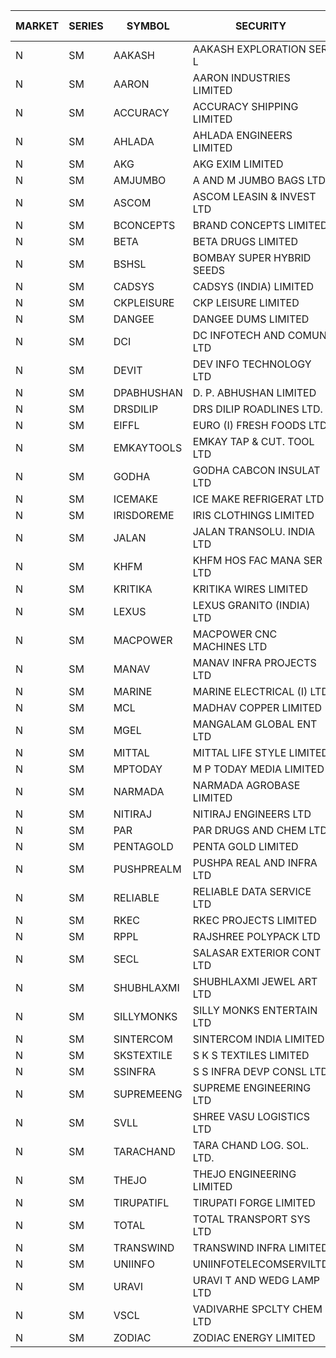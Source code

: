 


| MARKET | SERIES | SYMBOL | SECURITY | PREV CL PR | OPEN PRICE | HIGH PRICE | LOW PRICE | CLOSE PRICE | NET TRDVAL | NET TRDQTY | CORP IND | HI 52 WK | LO 52 WK |
| ----- | ----- | ----- | ----- | ----- | ----- | ----- | ----- | ----- | ----- | ----- | ----- | ----- | ----- |
| N | SM | AAKASH | AAKASH EXPLORATION SER L | 66.30 | 68.00 | 68.00 | 68.00 | 68.00 | 136000.00 | 2000 |  | 87.80 | 14.10 |
| N | SM | AARON | AARON INDUSTRIES LIMITED | 47.50 | 47.25 | 47.25 | 47.25 | 47.25 | 155925.00 | 3300 |  | 53.50 | 39.00 |
| N | SM | ACCURACY | ACCURACY SHIPPING LIMITED | 24.10 | 24.15 | 25.00 | 23.05 | 23.65 | 1915120.00 | 81600 |  | 87.00 | 20.80 |
| N | SM | AHLADA | AHLADA ENGINEERS LIMITED | 59.50 | 59.10 | 59.10 | 59.00 | 59.00 | 118100.00 | 2000 |  | 140.00 | 36.30 |
| N | SM | AKG | AKG EXIM LIMITED | 33.50 | 33.00 | 33.00 | 33.00 | 33.00 | 660000.00 | 20000 |  | 37.00 | 30.00 |
| N | SM | AMJUMBO | A AND M JUMBO BAGS LTD | 11.50 | 10.95 | 11.90 | 10.95 | 11.90 | 182800.00 | 16000 |  | 68.30 | 7.80 |
| N | SM | ASCOM | ASCOM LEASIN & INVEST LTD | 32.90 | 32.90 | 32.90 | 32.90 | 32.90 | 131600.00 | 4000 |  | 33.00 | 30.00 |
| N | SM | BCONCEPTS | BRAND CONCEPTS LIMITED | 26.40 | 26.50 | 27.70 | 26.50 | 27.70 | 245550.00 | 9000 |  | 74.50 | 23.90 |
| N | SM | BETA | BETA DRUGS LIMITED | 66.00 | 65.50 | 65.50 | 65.00 | 65.00 | 156720.00 | 2400 |  | 124.00 | 57.60 |
| N | SM | BSHSL | BOMBAY SUPER HYBRID SEEDS | 108.00 | 105.00 | 105.00 | 105.00 | 105.00 | 252000.00 | 2400 |  | 136.00 | 105.00 |
| N | SM | CADSYS | CADSYS (INDIA) LIMITED | 32.25 | 33.65 | 33.65 | 33.65 | 33.65 | 67300.00 | 2000 |  | 63.45 | 31.50 |
| N | SM | CKPLEISURE | CKP LEISURE LIMITED | 6.30 | 6.55 | 6.55 | 6.55 | 6.55 | 26200.00 | 4000 |  | 7.55 | 4.70 |
| N | SM | DANGEE | DANGEE DUMS LIMITED | 132.00 | 133.00 | 133.00 | 133.00 | 133.00 | 425600.00 | 3200 |  | 219.35 | 124.00 |
| N | SM | DCI | DC INFOTECH AND COMUN LTD | 45.25 | 45.25 | 45.25 | 45.20 | 45.20 | 271350.00 | 6000 |  | 45.50 | 45.20 |
| N | SM | DEVIT | DEV INFO TECHNOLOGY LTD | 76.05 | 75.25 | 80.80 | 75.25 | 79.50 | 1054650.00 | 13500 |  | 101.00 | 65.00 |
| N | SM | DPABHUSHAN | D. P. ABHUSHAN LIMITED | 58.55 | 60.75 | 65.20 | 60.75 | 65.20 | 1980800.00 | 32000 |  | 65.20 | 37.50 |
| N | SM | DRSDILIP | DRS DILIP ROADLINES LTD. | 75.05 | 75.05 | 75.05 | 75.05 | 75.05 | 120080.00 | 1600 |  | 78.00 | 61.00 |
| N | SM | EIFFL | EURO (I) FRESH FOODS LTD | 114.80 | 114.60 | 114.70 | 114.50 | 114.70 | 550240.00 | 4800 |  | 131.00 | 81.00 |
| N | SM | EMKAYTOOLS | EMKAY TAP & CUT. TOOL LTD | 110.00 | 115.00 | 115.00 | 115.00 | 115.00 | 69000.00 | 600 |  | 180.50 | 92.00 |
| N | SM | GODHA | GODHA CABCON INSULAT LTD | 14.85 | 15.55 | 15.55 | 15.55 | 15.55 | 62200.00 | 4000 |  | 28.00 | 10.95 |
| N | SM | ICEMAKE | ICE MAKE REFRIGERAT LTD | 53.50 | 55.70 | 55.70 | 54.55 | 54.55 | 329700.00 | 6000 |  | 89.75 | 52.00 |
| N | SM | IRISDOREME | IRIS CLOTHINGS LIMITED | 137.00 | 138.00 | 138.25 | 137.25 | 138.25 | 881600.00 | 6400 |  | 145.00 | 97.00 |
| N | SM | JALAN | JALAN TRANSOLU. INDIA LTD | 5.80 | 6.00 | 6.05 | 6.00 | 6.05 | 36150.00 | 6000 |  | 18.10 | 2.85 |
| N | SM | KHFM | KHFM HOS FAC MANA SER LTD | 31.80 | 29.00 | 29.20 | 29.00 | 29.05 | 261750.00 | 9000 |  | 37.00 | 24.15 |
| N | SM | KRITIKA | KRITIKA WIRES LIMITED | 34.25 | 33.50 | 34.40 | 33.50 | 34.40 | 1785200.00 | 52000 |  | 37.95 | 32.00 |
| N | SM | LEXUS | LEXUS GRANITO (INDIA) LTD | 8.70 | 9.10 | 9.10 | 9.10 | 9.10 | 9100.00 | 1000 |  | 38.70 | 8.30 |
| N | SM | MACPOWER | MACPOWER CNC MACHINES LTD | 54.35 | 54.35 | 57.05 | 54.35 | 57.05 | 84200.00 | 1500 |  | 164.20 | 51.00 |
| N | SM | MANAV | MANAV INFRA PROJECTS LTD | 4.50 | 4.70 | 4.70 | 4.70 | 4.70 | 18800.00 | 4000 |  | 6.00 | 4.35 |
| N | SM | MARINE | MARINE ELECTRICAL (I) LTD | 97.00 | 98.00 | 99.00 | 97.35 | 97.35 | 981900.00 | 10000 |  | 123.00 | 88.00 |
| N | SM | MCL | MADHAV COPPER LIMITED | 99.75 | 99.35 | 99.35 | 90.10 | 92.30 | 6536580.00 | 69600 |  | 358.00 | 90.10 |
| N | SM | MGEL | MANGALAM GLOBAL ENT LTD | 53.05 | 54.05 | 54.05 | 54.05 | 54.05 | 108100.00 | 2000 |  | 54.05 | 51.05 |
| N | SM | MITTAL | MITTAL LIFE STYLE LIMITED | 105.30 | 105.80 | 105.80 | 105.80 | 105.80 | 132250.00 | 1250 |  | 167.00 | 76.35 |
| N | SM | MPTODAY | M P TODAY MEDIA LIMITED | 20.05 | 21.05 | 21.05 | 21.05 | 21.05 | 42100.00 | 2000 |  | 42.90 | 18.25 |
| N | SM | NARMADA | NARMADA AGROBASE LIMITED | 28.35 | 26.95 | 26.95 | 26.95 | 26.95 | 215600.00 | 8000 |  | 28.70 | 17.00 |
| N | SM | NITIRAJ | NITIRAJ ENGINEERS LTD | 64.95 | 65.00 | 65.00 | 65.00 | 65.00 | 1560000.00 | 24000 |  | 106.40 | 35.00 |
| N | SM | PAR | PAR DRUGS AND CHEM LTD | 38.10 | 37.00 | 37.10 | 36.70 | 37.05 | 741000.00 | 20000 |  | 56.00 | 35.05 |
| N | SM | PENTAGOLD | PENTA GOLD LIMITED | 27.10 | 28.45 | 28.45 | 28.45 | 28.45 | 170700.00 | 6000 |  | 47.00 | 23.70 |
| N | SM | PUSHPREALM | PUSHPA REAL AND INFRA LTD | 8.10 | 8.50 | 8.50 | 7.75 | 8.45 | 130700.00 | 16000 |  | 24.50 | 3.70 |
| N | SM | RELIABLE | RELIABLE DATA SERVICE LTD | 33.50 | 32.00 | 32.00 | 31.90 | 31.95 | 1150320.00 | 36000 |  | 59.80 | 23.80 |
| N | SM | RKEC | RKEC PROJECTS LIMITED | 57.00 | 54.20 | 54.20 | 54.20 | 54.20 | 108400.00 | 2000 |  | 68.00 | 35.00 |
| N | SM | RPPL | RAJSHREE POLYPACK LTD | 99.40 | 95.60 | 95.60 | 95.50 | 95.50 | 191100.00 | 2000 |  | 118.00 | 75.00 |
| N | SM | SECL | SALASAR EXTERIOR CONT LTD | 47.00 | 48.50 | 48.50 | 46.00 | 46.00 | 421650.00 | 9000 |  | 62.25 | 38.50 |
| N | SM | SHUBHLAXMI | SHUBHLAXMI JEWEL ART LTD | 41.70 | 41.00 | 41.00 | 41.00 | 41.00 | 41000.00 | 1000 |  | 209.50 | 35.00 |
| N | SM | SILLYMONKS | SILLY MONKS ENTERTAIN LTD | 83.00 | 86.00 | 86.00 | 86.00 | 86.00 | 103200.00 | 1200 |  | 88.00 | 48.60 |
| N | SM | SINTERCOM | SINTERCOM INDIA LIMITED | 80.25 | 80.05 | 81.00 | 80.00 | 80.80 | 1608300.00 | 20000 |  | 81.00 | 56.00 |
| N | SM | SKSTEXTILE | S K S TEXTILES LIMITED | 41.20 | 42.45 | 42.45 | 42.45 | 42.45 | 42450.00 | 1000 |  | 42.95 | 22.25 |
| N | SM | SSINFRA | S S INFRA DEVP CONSL LTD | 12.75 | 12.15 | 12.15 | 12.15 | 12.15 | 109350.00 | 9000 |  | 19.35 | 8.80 |
| N | SM | SUPREMEENG | SUPREME ENGINEERING LTD | 29.15 | 27.60 | 27.60 | 26.60 | 26.80 | 430600.00 | 16000 |  | 42.00 | 20.50 |
| N | SM | SVLL | SHREE VASU LOGISTICS LTD | 100.90 | 100.50 | 100.50 | 100.50 | 100.50 | 100500.00 | 1000 |  | 130.00 | 75.00 |
| N | SM | TARACHAND | TARA CHAND LOG. SOL. LTD. | 37.75 | 40.00 | 41.50 | 40.00 | 41.50 | 163000.00 | 4000 |  | 43.75 | 25.55 |
| N | SM | THEJO | THEJO ENGINEERING LIMITED | 510.00 | 505.00 | 505.00 | 500.00 | 500.00 | 804030.00 | 1600 |  | 600.00 | 470.25 |
| N | SM | TIRUPATIFL | TIRUPATI FORGE LIMITED | 31.10 | 31.25 | 31.25 | 31.25 | 31.25 | 100000.00 | 3200 |  | 51.00 | 25.55 |
| N | SM | TOTAL | TOTAL TRANSPORT SYS LTD | 45.65 | 47.00 | 47.00 | 45.00 | 45.00 | 686850.00 | 15000 |  | 48.95 | 25.00 |
| N | SM | TRANSWIND | TRANSWIND INFRA LIMITED | 4.10 | 3.90 | 3.90 | 3.90 | 3.90 | 15600.00 | 4000 |  | 10.50 | 3.20 |
| N | SM | UNIINFO | UNIINFOTELECOMSERVILTD | 29.90 | 29.90 | 29.90 | 29.25 | 29.65 | 415200.00 | 14000 |  | 44.80 | 16.40 |
| N | SM | URAVI | URAVI T AND WEDG LAMP LTD | 101.20 | 100.95 | 100.95 | 100.95 | 100.95 | 121140.00 | 1200 |  | 120.50 | 91.00 |
| N | SM | VSCL | VADIVARHE SPCLTY CHEM LTD | 14.65 | 15.30 | 15.30 | 15.30 | 15.30 | 91800.00 | 6000 |  | 48.80 | 13.35 |
| N | SM | ZODIAC | ZODIAC ENERGY LIMITED | 19.95 | 19.50 | 19.50 | 19.50 | 19.50 | 39000.00 | 2000 |  | 32.00 | 14.30 |



